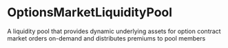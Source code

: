 # OptionsMarketLiquidityPool
A liquidity pool that provides dynamic underlying assets for option contract market orders on-demand and distributes premiums to pool members
